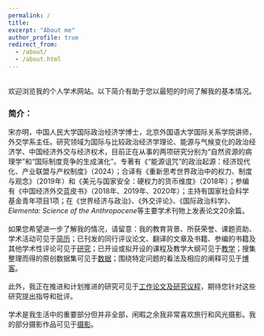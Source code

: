 ```yaml
---
permalink: /
title: 
excerpt: "About me"
author_profile: true
redirect_from: 
  - /about/
  - /about.html
---
```


<br>
欢迎浏览我的个人学术网站。以下简介有助于您以最短的时间了解我的基本情况。<br>

### 简介：<br>

<p style="text-align: justify;">

  宋亦明，中国人民大学国际政治经济学博士，北京外国语大学国际关系学院讲师，外交学系主任。研究领域为国际与比较政治经济学理论、能源与气候变化的政治经济学、中国经济外交与经济权术，目前正在从事的两项研究分别为“自然资源的病理学”和“国际制度竞争的生成演化”。专著有《“能源诅咒”的政治起源：经济现代化、产业联盟与产权制度》（2024）；合译有《重新思考世界政治中的权力、制度与观念》（2019年）和《美元与国家安全：硬权力的货币维度》（2018年）；参编有《中国经济外交蓝皮书》（2018年、2019年、2020年）；主持有国家社会科学基金青年项目1项；在《世界经济与政治》、《外交评论》、《国际政治科学》、*Elementa: Science of the Anthropocene*等主要学术刊物上发表论文20余篇。<br>
 <br>
如果您希望进一步了解我的情况，请留意：我的教育背景、所获荣誉、课题资助、学术活动可见于[简历](http://sym915.github.io/files/symCV2024.9.3.pdf)；已刊发的同行评议论文、翻译的文章及书籍、参编的书籍及其他学术性评论可见于[研究](https://sym915.github.io/publications/)；已开设或拟开设的课程及教学大纲可见于[教学](https://sym915.github.io/teaching/)；搜集整理而得的原创数据集可见于[数据](https://sym915.github.io/data/)；围绕特定问题的看法及相应的阐释可见于[博客](https://sym915.github.io/blog/)。 <br>
 <br>
此外，我正在推进和计划推进的研究可见于[工作论文及研究议程](http://sym915.github.io/wprp/)，期待您针对这些研究提出指导和批评。<br>
 <br>
学术是我生活中的重要部分但并非全部，闲暇之余我非常喜欢旅行和风光摄影。我的部分摄影作品可见于[摄影](http://sym915.github.io/photos/)。
</p >

